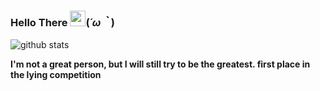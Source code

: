 ### Hello There <a href='https://www.bacotan-wibu.com'><img src="https://github.com/TheDudeThatCode/TheDudeThatCode/blob/master/Assets/Hi.gif" width="25px"></a>(*´ω｀*)

![github stats](https://github-readme-stats.vercel.app/api?username=domathid&show_icons=true&bg_color=ffffff&title_color=008082&text_color=594a4e&icon_color=ff8ba7)


**I'm not a great person, but I will still try to be the greatest. 
first place in the lying competition**
